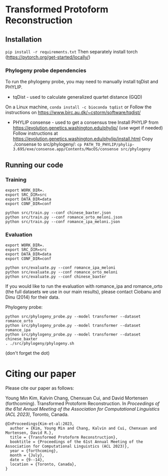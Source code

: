 # Transformed Protoform Reconstruction


## Installation
```pip install -r requirements.txt```
Then separately install torch (https://pytorch.org/get-started/locally/)

### Phylogeny probe dependencies

To run the phylogeny probe, you may need to manually install tqDist and PHYLIP.
* tqDist - used to calculate generalized quartet distance (GQD)

On a Linux machine,
```conda install -c bioconda tqdist```
or 
Follow the instructions on https://www.birc.au.dk/~cstorm/software/tqdist/

* PHYLIP consense - used to get a consensus tree
Install PHYLIP from https://evolution.genetics.washington.edu/phylip/ (use wget if needed)
Follow instructions at https://evolution.genetics.washington.edu/phylip/install.html
Copy ./consense to src/phylogeny/: ```cp PATH_TO_PHYLIP/phylip-3.695/exe/consense.app/Contents/MacOS/consense src/phylogeny```


## Running our code

### Training
```
export WORK_DIR=.           
export SRC_DIR=src
export DATA_DIR=data
export CONF_DIR=conf

python src/train.py --conf chinese_baxter.json
python src/train.py --conf romance_orto_meloni.json
python src/train.py --conf romance_ipa_meloni.json
```

### Evaluation
```
export WORK_DIR=.           
export SRC_DIR=src
export DATA_DIR=data
export CONF_DIR=conf

python src/evaluate.py --conf romance_ipa_meloni
python src/evaluate.py --conf romance_orto_meloni
python src/evaluate.py --conf chinese_baxter
```
If you would like to run the evaluation with romance_ipa and romance_orto (the full datasets we use in our main results), please contact Ciobanu and Dinu (2014) for their data. 


Phylogeny probe:
```
python src/phylogeny_probe.py --model transformer --dataset romance_orto
python src/phylogeny_probe.py --model transformer --dataset romance_ipa
python src/phylogeny_probe.py --model transformer --dataset chinese_baxter
. ./src/phylogeny/phylogeny.sh
```
(don't forget the dot)



# Citing our paper

Please cite our paper as follows:

Young Min Kim, Kalvin Chang, Chenxuan Cui, and David Mortensen (forthcoming). Transformed Protoform Reconstruction. In *Proceedings of the 61st Annual Meeting of the Association for Computational Linguistics (ACL 2023)*, Toronto, Canada.


```
@InProceedings{Kim-et-al:2023,
  author = {Kim, Young Min and Chang, Kalvin and Cui, Chenxuan and Mortensen, David R.},
  title = {Transformed Protoform Reconstruction},
  booktitle = {Proceedings of the 61st Annual Meeting of the Association for Computational Linguistics (ACL 2023)},
  year = {forthcoming},
  month = {July},
  date = {9--14},
  location = {Toronto, Canada},
}
```
